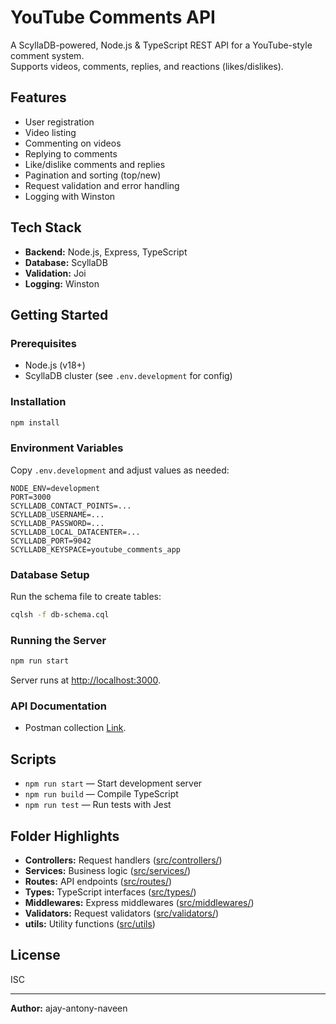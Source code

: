 # YouTube Comments API

A ScyllaDB-powered, Node.js & TypeScript REST API for a YouTube-style comment system.  
Supports videos, comments, replies, and reactions (likes/dislikes).

## Features

- User registration
- Video listing
- Commenting on videos
- Replying to comments
- Like/dislike comments and replies
- Pagination and sorting (top/new)
- Request validation and error handling
- Logging with Winston

## Tech Stack

- **Backend:** Node.js, Express, TypeScript
- **Database:** ScyllaDB
- **Validation:** Joi
- **Logging:** Winston

## Getting Started

### Prerequisites

- Node.js (v18+)
- ScyllaDB cluster (see `.env.development` for config)

### Installation

```sh
npm install
```

### Environment Variables

Copy `.env.development` and adjust values as needed:

```
NODE_ENV=development
PORT=3000
SCYLLADB_CONTACT_POINTS=...
SCYLLADB_USERNAME=...
SCYLLADB_PASSWORD=...
SCYLLADB_LOCAL_DATACENTER=...
SCYLLADB_PORT=9042
SCYLLADB_KEYSPACE=youtube_comments_app
```

### Database Setup

Run the schema file to create tables:

```sh
cqlsh -f db-schema.cql
```

### Running the Server

```sh
npm run start
```

Server runs at [http://localhost:3000](http://localhost:3000).

### API Documentation

- Postman collection [Link](https://documenter.getpostman.com/view/23770252/2sB34mjJvc#intro).

## Scripts

- `npm run start` — Start development server
- `npm run build` — Compile TypeScript
- `npm run test` — Run tests with Jest

## Folder Highlights

- **Controllers:** Request handlers ([src/controllers/](src/controllers/))
- **Services:** Business logic ([src/services/](src/services/))
- **Routes:** API endpoints ([src/routes/](src/routes/))
- **Types:** TypeScript interfaces ([src/types/](src/types/))
- **Middlewares:** Express middlewares ([src/middlewares/](src/middlewares/))
- **Validators:** Request validators ([src/validators/](src/validators/))
- **utils:** Utility functions ([src/utils](src/utils/))

## License

ISC

---

**Author:** ajay-antony-naveen